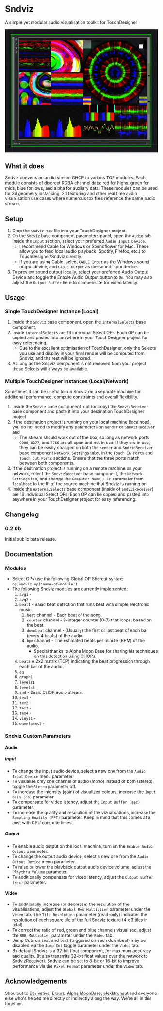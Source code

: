 # Sndviz
A simple yet modular audio visualisation toolkit for TouchDesigner

![Sndviz Tox Example Animation](/img/SNdvizPreview.gif)

## What it does
Sndviz converts an audio stream CHOP to various TOP modules. Each module consists of discreet RGBA channel data: red for highs, green for mids, blue for lows, and alpha for auxilary data. These modules can be used for 3d geometry instancing, 2d texturing and other real time audio visualisation use cases where numerous tox files reference the same audio stream.

## Setup
1. Drop the `Sndviz.tox` file into your TouchDesigner project. 
1. On the `Sndviz` base component parameters panel, open the `Audio` tab. Inside the `Input` section, select your preferred `Audio Input Device`. 
    * I recommend [Cable](https://www.vb-audio.com/Cable/) for Windows or [Soundflower](https://github.com/mattingalls/Soundflower) for Mac. These allow you to feed local audio playback (Spotify, Firefox, etc.) to TouchDesigner/Sndviz directly.
    * If you are using Cable, select `CABLE Input` as the Windows sound output device, and `CABLE Output` as the sound input device. 
1. To preview sound output locally, select your preferred Audio Output Device and toggle the Enable Audio Output button to `On`. You may also adjust the `Output Buffer` here to compensate for video latency.

## Usage
### Single TouchDesigner Instance (Local)
1. Inside the `Sndviz` base component, open the `internalSelects` base component. 
1. Inside `internalSelects` are 16 individual Select OPs. Each OP can be copied and pasted into anywhere in your TouchDesigner project for easy referencing.
    * Due to the excellent optimisation of TouchDesigner, only the Selects you use and display in your final render will be computed from Sndviz, and the rest will be ignored.
1. As long as the Sndviz component is not removed from your project, these Selects will always be available.

### Multiple TouchDesigner Instances (Local/Network)
Sometimes it can be useful to run Sndviz on a separate machine for additional performance, compute constraints and overall flexibility.
1. Inside the `Sndviz` base component, cut (or copy) the `SndvizReceiver` base component and paste it into your destination TouchDesigner project. 
1. If the destination project is running on your local machine (localhost), you do not need to modify any parameters on `sender` or `SndvizReceiver` and 
    * The stream should work out of the box, so long as network ports `9988`, `8877`, and `7766` are all open and not in use. If they are in use, they can be easily changed on both the `sender` and `SndvidReceiver` base component `Network Settings` tabs, in the `Touch In Ports` and `Touch Out Ports` sections. Ensure that the three ports match between both components.
1. If the destination project is running on a remote machine on your network, select the `SndvizReceiver` base component, the `Network Settings` tab, and change the `Computer Name / IP` parameter from `localhost` to the IP of the source machine that Sndviz is running on.
1. Inside the `externalSelects` base component (inside of `SndvizReceiver`) are 16 individual Select OPs. Each OP can be copied and pasted into anywhere in your TouchDesigner project for easy referencing.

## Changelog
### 0.2.0b
Initial public beta release.

## Documentation
### Modules
* Select OPs use the following Global OP Shorcut syntax: `op.Sndviz.op('name-of-module')`
* The following Sndviz modules are currently implemented:
    1. `avg1` -
    1. `avg2` -
    1. `beat1` - Basic beat detection that runs best with simple electronic music.
        1. `beat` channel - Each beat of the song.
        1. `counter` channel - 8-integer counter (0-7) that loops, based on the beat.
        1. `downbeat` channel - (Usually) the first or last beat of each bar (every 4 beats) of the audio.
        1. `bpm` channel - The estimated beats per minute (BPM) of the audio.
            * Special thanks to Alpha Moon Base for sharing his techniques on this detection using CHOPs.
    1. `beat2` A 2x2 matrix (TOP) indicating the beat progression through each bar of the audio.
    1. `eq`
    1. `graph1`
    1. `levels1` 
    1. `levels2`
    1. `snd` - Basic CHOP audio stream.
    1. `tex1` -
    1. `tex2` - 
    1. `tex3` -
    1. `tex4` -
    1. `vinyl1` -
    1. `waveforms1` - 

### Sndviz Custom Parameters
#### Audio
##### Input
* To change the input audio device, select a new one from the `Audio Input Device` menu parameter.
* To visualize only one channel of audio (mono) instead of both (stereo), toggle the `Stereo` parameter off.
* To increase the intensity (gain) of visualized colours, increase the `Input Gain (db)` parameter.
* To compensate for video latency, adjust the `Input Buffer (sec)` parameter.
* To increase the quality and resolution of the vizualisations, increase the `Sampling Quality (FFT)` parameter. Keep in mind that this comes at a cost with CPU compute times.

##### Output
* To enable audio output on the local machine, turn on the `Enable Audio Output` parameter.
* To change the output audio device, select a new one from the `Audio Output Device` menu parameter.
* To raise or lower the playback output audio device volume, adjust the `Playthru Volume` parameter.
* To additionally compensate for video latency, adjust the `Output Buffer (sec)` parameter.

#### Video
* To additionally increase (or decrease) the resolution of the visualisations, adjust the `Global Res Multiplier` parameter under the `Video` tab. The `Tile Resolution` parameter (read-only) indicates the resolution of each square tile of the full Sndviz texture (4 x 3 tiles in total).
* To correct the ratio of red, green and blue channels visualised, adjust the `RGB Multiplier` parameter under the `Video` tab.
* Jump Cuts on `tex1` and `tex2` (triggered on each downbeat) may be disabled via the `Jump Cut` toggle parameter under the `Video` tab.
* By default Sndviz is a 32-bit float component, for maximum accuracy and quality. (It also transmits 32-bit float values over the network to SndvizReceiver). Sndviz can be set to 8-bit or 16-bit to improve performance via the `Pixel Format` parameter under the `Video` tab.

## Acknowledgements

Shoutout to [Derivative](https://derivative.ca), [Elburz](https://interactiveimmersive.io), [Alpha MoonBase](https://alphamoonbase.de/), [elekktronaut](https://elekktronaut.com/) and everyone else who's helped me directly or indirectly along the way. We're all in this together.